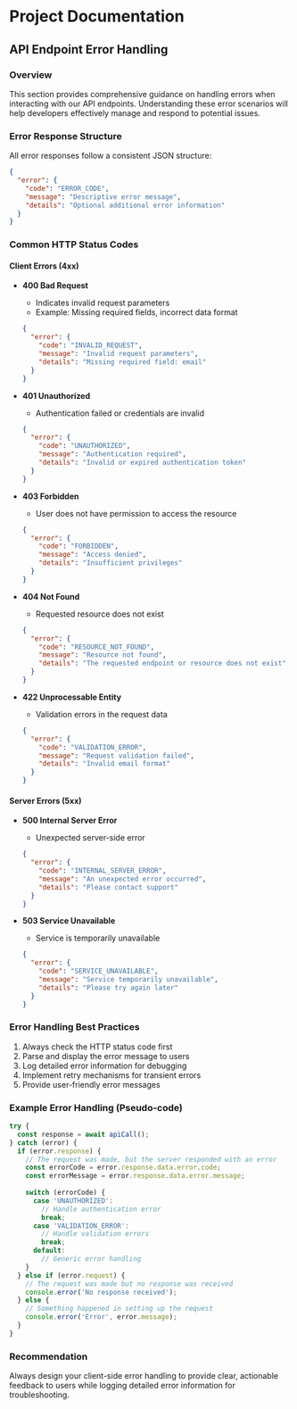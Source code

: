 # Project Documentation

## API Endpoint Error Handling

### Overview
This section provides comprehensive guidance on handling errors when interacting with our API endpoints. Understanding these error scenarios will help developers effectively manage and respond to potential issues.

### Error Response Structure
All error responses follow a consistent JSON structure:

```json
{
  "error": {
    "code": "ERROR_CODE",
    "message": "Descriptive error message",
    "details": "Optional additional error information"
  }
}
```

### Common HTTP Status Codes

#### Client Errors (4xx)
- **400 Bad Request**
  - Indicates invalid request parameters
  - Example: Missing required fields, incorrect data format
  ```json
  {
    "error": {
      "code": "INVALID_REQUEST",
      "message": "Invalid request parameters",
      "details": "Missing required field: email"
    }
  }
  ```

- **401 Unauthorized**
  - Authentication failed or credentials are invalid
  ```json
  {
    "error": {
      "code": "UNAUTHORIZED",
      "message": "Authentication required",
      "details": "Invalid or expired authentication token"
    }
  }
  ```

- **403 Forbidden**
  - User does not have permission to access the resource
  ```json
  {
    "error": {
      "code": "FORBIDDEN",
      "message": "Access denied",
      "details": "Insufficient privileges"
    }
  }
  ```

- **404 Not Found**
  - Requested resource does not exist
  ```json
  {
    "error": {
      "code": "RESOURCE_NOT_FOUND",
      "message": "Resource not found",
      "details": "The requested endpoint or resource does not exist"
    }
  }
  ```

- **422 Unprocessable Entity**
  - Validation errors in the request data
  ```json
  {
    "error": {
      "code": "VALIDATION_ERROR",
      "message": "Request validation failed",
      "details": "Invalid email format"
    }
  }
  ```

#### Server Errors (5xx)
- **500 Internal Server Error**
  - Unexpected server-side error
  ```json
  {
    "error": {
      "code": "INTERNAL_SERVER_ERROR",
      "message": "An unexpected error occurred",
      "details": "Please contact support"
    }
  }
  ```

- **503 Service Unavailable**
  - Service is temporarily unavailable
  ```json
  {
    "error": {
      "code": "SERVICE_UNAVAILABLE",
      "message": "Service temporarily unavailable",
      "details": "Please try again later"
    }
  }
  ```

### Error Handling Best Practices
1. Always check the HTTP status code first
2. Parse and display the error message to users
3. Log detailed error information for debugging
4. Implement retry mechanisms for transient errors
5. Provide user-friendly error messages

### Example Error Handling (Pseudo-code)
```javascript
try {
  const response = await apiCall();
} catch (error) {
  if (error.response) {
    // The request was made, but the server responded with an error
    const errorCode = error.response.data.error.code;
    const errorMessage = error.response.data.error.message;
    
    switch (errorCode) {
      case 'UNAUTHORIZED':
        // Handle authentication error
        break;
      case 'VALIDATION_ERROR':
        // Handle validation errors
        break;
      default:
        // Generic error handling
    }
  } else if (error.request) {
    // The request was made but no response was received
    console.error('No response received');
  } else {
    // Something happened in setting up the request
    console.error('Error', error.message);
  }
}
```

### Recommendation
Always design your client-side error handling to provide clear, actionable feedback to users while logging detailed error information for troubleshooting.